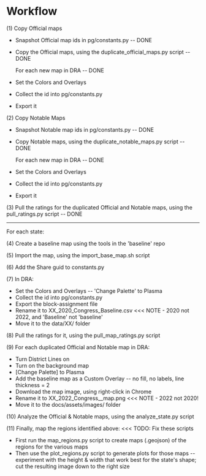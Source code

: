 # Workflow

(1) Copy Official maps
* Snapshot Official map ids in pg/constants.py -- DONE
* Copy the Official maps, using the duplicate_official_maps.py script -- DONE

  For each new map in DRA -- DONE

* Set the Colors and Overlays
* Collect the id into pg/constants.py
* Export it

(2) Copy Notable Maps
* Snapshot Notable map ids in pg/constants.py -- DONE
* Copy Notable maps, using the duplicate_notable_maps.py script -- DONE

  For each new map in DRA -- DONE

* Set the Colors and Overlays
* Collect the id into pg/constants.py
* Export it

(3) Pull the ratings for the duplicated Official and Notable maps, using the pull_ratings.py script -- DONE

---

For each state:

(4) Create a baseline map using the tools in the 'baseline' repo

(5) Import the map, using the import_base_map.sh script

(6) Add the Share guid to constants.py

(7) In DRA:

* Set the Colors and Overlays -- 'Change Palette' to Plasma
* Collect the id into pg/constants.py
* Export the block-assignment file
* Rename it to XX_2020_Congress_Baseline.csv <<< NOTE - 2020 not 2022, and 'Baseline' not 'baseline'
* Move it to the data/XX/ folder

(8) Pull the ratings for it, using the pull_map_ratings.py script

(9) For each duplicated Official and Notable map in DRA:

* Turn District Lines on
* Turn on the background map
* [Change Palette] to Plasma
* Add the baseline map as a Custom Overlay -- no fill, no labels, line thickness = 2
* Download the map image, using right-click in Chrome
* Rename it to XX_2022_Congress_<label>_map.png <<< NOTE - 2022 not 2020!
* Move it to the docs/assets/images/ folder

(10) Analyze the Official & Notable maps, using the analyze_state.py script

(11) Finally, map the regions identified above: <<< TODO: Fix these scripts

* First run the map_regions.py script to create maps (.geojson) of the regions for the various maps
* Then use the plot_regions.py script to generate plots for those maps -- experiment with the height & width that work best for the state's shape; cut the resulting image down to the right size